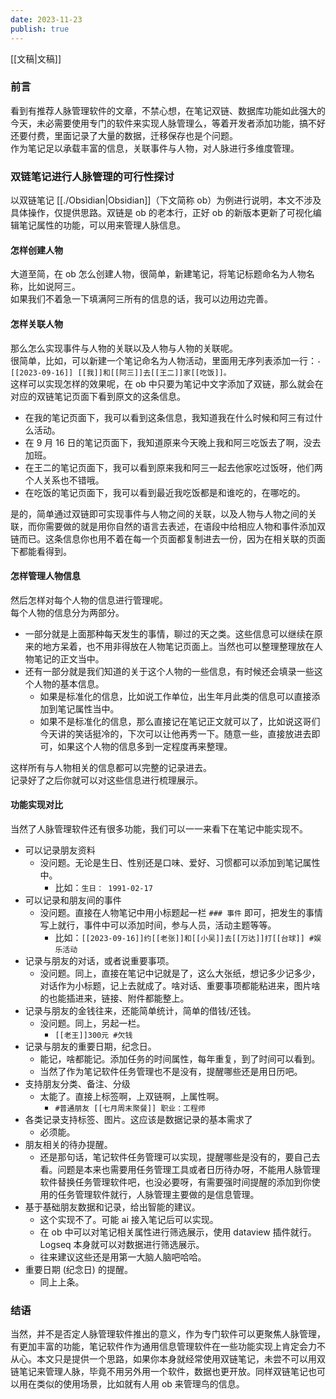 ```yaml
---
date: 2023-11-23
publish: true
---
```

[[文稿|文稿]]  
### 前言  
看到有推荐人脉管理软件的文章，不禁心想，在笔记双链、数据库功能如此强大的今天，未必需要使用专门的软件来实现人脉管理么，等着开发者添加功能，搞不好还要付费，里面记录了大量的数据，迁移保存也是个问题。    
作为笔记足以承载丰富的信息，关联事件与人物，对人脉进行多维度管理。  
### 双链笔记进行人脉管理的可行性探讨  
以双链笔记 [[./Obsidian|Obsidian]]（下文简称 ob）为例进行说明，本文不涉及具体操作，仅提供思路。双链是 ob 的老本行，正好 ob 的新版本更新了可视化编辑笔记属性的功能，可以用来管理人脉信息。  
#### 怎样创建人物  
大道至简，在 ob 怎么创建人物，很简单，新建笔记，将笔记标题命名为人物名称，比如说阿三。    
如果我们不着急一下填满阿三所有的信息的话，我可以边用边完善。  
#### 怎样关联人物  
那么怎么实现事件与人物的关联以及人物与人物的关联呢。    
很简单，比如，可以新建一个笔记命名为人物活动，里面用无序列表添加一行：`- [[2023-09-16]] [[我]]和[[阿三]]去[[王二]]家[[吃饭]]。`    
这样可以实现怎样的效果呢，在 ob 中只要为笔记中文字添加了双链，那么就会在对应的双链笔记页面下看到原文的这条信息。  
- 在我的笔记页面下，我可以看到这条信息，我知道我在什么时候和阿三有过什么活动。  
- 在 9 月 16 日的笔记页面下，我知道原来今天晚上我和阿三吃饭去了啊，没去加班。  
- 在王二的笔记页面下，我可以看到原来我和阿三一起去他家吃过饭呀，他们两个人关系也不错哦。  
- 在吃饭的笔记页面下，我可以看到最近我吃饭都是和谁吃的，在哪吃的。  
  
是的，简单通过双链即可实现事件与人物之间的关联，以及人物与人物之间的关联，而你需要做的就是用你自然的语言去表述，在语段中给相应人物和事件添加双链而已。这条信息你也用不着在每一个页面都复制进去一份，因为在相关联的页面下都能看得到。  
#### 怎样管理人物信息  
然后怎样对每个人物的信息进行管理呢。    
每个人物的信息分为两部分。  
- 一部分就是上面那种每天发生的事情，聊过的天之类。这些信息可以继续在原来的地方呆着，也不用非得放在人物笔记页面上。当然也可以整理整理放在人物笔记的正文当中。  
- 还有一部分就是我们知道的关于这个人物的一些信息，有时候还会填录一些这个人物的基本信息。  
	- 如果是标准化的信息，比如说工作单位，出生年月此类的信息可以直接添加到笔记属性当中。  
	- 如果不是标准化的信息，那么直接记在笔记正文就可以了，比如说这哥们今天讲的笑话挺冷的，下次可以让他再秀一下。随意一些，直接放进去即可，如果这个人物的信息多到一定程度再来整理。  
  
这样所有与人物相关的信息都可以完整的记录进去。    
记录好了之后你就可以对这些信息进行梳理展示。  
#### 功能实现对比  
当然了人脉管理软件还有很多功能，我们可以一一来看下在笔记中能实现不。  
- 可以记录朋友资料  
	- 没问题。无论是生日、性别还是口味、爱好、习惯都可以添加到笔记属性中。  
		- 比如：`生日： 1991-02-17`  
- 可以记录和朋友间的事件  
	- 没问题。直接在人物笔记中用小标题起一栏 `### 事件` 即可，把发生的事情写上就行，事件中可以添加时间，参与人员，活动主题等等。  
		- 比如：`[[2023-09-16]]约[[老张]]和[[小吴]]去[[万达]]打[[台球]] #娱乐活动`  
- 记录与朋友的对话，或者说重要事项。  
	- 没问题。同上，直接在笔记中记就是了，这么大张纸，想记多少记多少，对话作为小标题，记上去就成了。啥对话、重要事项都能粘进来，图片啥的也能插进来，链接、附件都能整上。  
- 记录与朋友的金钱往来，还能简单统计，简单的借钱/还钱。  
	- 没问题。同上，另起一栏。  
		- `[[老王]]300元 #欠钱`  
- 记录与朋友的重要日期，纪念日。  
	- 能记，啥都能记。添加任务的时间属性，每年重复，到了时间可以看到。  
	- 当然了作为笔记软件任务管理也不是没有，提醒哪些还是用日历吧。  
- 支持朋友分类、备注、分级  
	- 太能了。直接上标签啊，上双链啊，上属性啊。  
		- `#普通朋友 [[七月周末聚餐]] 职业：工程师`  
- 各类记录支持标签、图片。这应该是数据记录的基本需求了  
	- 必须能。  
- 朋友相关的待办提醒。  
	- 还是那句话，笔记软件任务管理可以实现，提醒哪些是没有的，要自己去看。问题是本来也需要用任务管理工具或者日历待办呀，不能用人脉管理软件替换任务管理软件吧，也没必要呀，有需要强时间提醒的添加到你使用的任务管理软件就行，人脉管理主要做的是信息管理。  
- 基于基础朋友数据和记录，给出智能的建议。  
	- 这个实现不了。可能 ai 接入笔记后可以实现。  
	- 在 ob 中可以对笔记相关属性进行筛选展示，使用 dataview 插件就行。Logseq 本身就可以对数据进行筛选展示。  
	- 往来建议这些还是用第一大脑人脑吧哈哈。  
- 重要日期 (纪念日) 的提醒。  
	- 同上上条。  
### 结语  
当然，并不是否定人脉管理软件推出的意义，作为专门软件可以更聚焦人脉管理，有更加丰富的功能，笔记软件作为通用信息管理软件在一些功能实现上肯定会力不从心。本文只是提供一个思路，如果你本身就经常使用双链笔记，未尝不可以用双链笔记来管理人脉，毕竟不用另外用一个软件，数据也更开放。同样双链笔记也可以用在类似的使用场景，比如就有人用 ob 来管理鸟的信息。  
